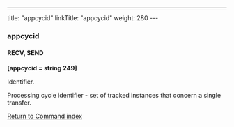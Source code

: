 ---
title: "appcycid"
linkTitle: "appcycid"
weight: 280
---<span id="appcycid"></span>

### appcycid

#### RECV, SEND

****[appcycid = string 249]****

Identifier.

Processing cycle identifier - set of tracked instances that concern
a single transfer.

[Return to Command index](../../)
